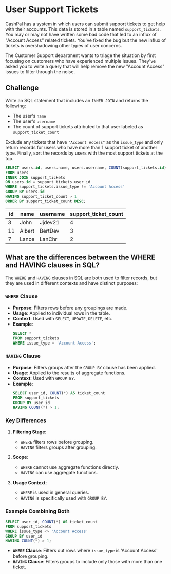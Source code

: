 # User Support Tickets

CashPal has a system in which users can submit support tickets to get help with their accounts. This data is stored in a table named `support_tickets`. You may or may not have written some bad code that led to an influx of "Account Access" related tickets. You've fixed the bug but the new influx of tickets is overshadowing other types of user concerns.

The Customer Support department wants to triage the situation by first focusing on customers who have experienced multiple issues. They've asked you to write a query that will help remove the new "Account Access" issues to filter through the noise.

## Challenge

Write an SQL statement that includes an `INNER JOIN` and returns the following:

*   The user's `name`
*   The user's `username`
*   The count of support tickets attributed to that user labeled as `support_ticket_count`

Exclude any tickets that have `"Account Access"` as the `issue_type` and only return records for users who have more than 1 support ticket of another type. Finally, sort the records by users with the most support tickets at the top.

```sql
SELECT users.id, users.name, users.username, COUNT(support_tickets.id) as support_ticket_count
FROM users
INNER JOIN support_tickets
ON users.id = support_tickets.user_id
WHERE support_tickets.issue_type != 'Account Access'
GROUP BY users.id
HAVING support_ticket_count > 1
ORDER BY support_ticket_count DESC;
```

| id | name   | username | support_ticket_count |
|----|--------|----------|----------------------|
| 3  | John   | Jjdev21  | 4                    |
| 11 | Albert | BertDev  | 3                    |
| 7  | Lance  | LanChr   | 2                    |

## What are the differences between the WHERE and HAVING clauses in SQL?

The `WHERE` and `HAVING` clauses in SQL are both used to filter records, but they are used in different contexts and have distinct purposes:

### `WHERE` Clause
- **Purpose**: Filters rows before any groupings are made.
- **Usage**: Applied to individual rows in the table.
- **Context**: Used with `SELECT`, `UPDATE`, `DELETE`, etc.
- **Example**:
  ```sql
  SELECT *
  FROM support_tickets
  WHERE issue_type = 'Account Access';
  ```

### `HAVING` Clause
- **Purpose**: Filters groups after the `GROUP BY` clause has been applied.
- **Usage**: Applied to the results of aggregate functions.
- **Context**: Used with `GROUP BY`.
- **Example**:
  ```sql
  SELECT user_id, COUNT(*) AS ticket_count
  FROM support_tickets
  GROUP BY user_id
  HAVING COUNT(*) > 1;
  ```

### Key Differences
1. **Filtering Stage**:
   - `WHERE` filters rows before grouping.
   - `HAVING` filters groups after grouping.

2. **Scope**:
   - `WHERE` cannot use aggregate functions directly.
   - `HAVING` can use aggregate functions.

3. **Usage Context**:
   - `WHERE` is used in general queries.
   - `HAVING` is specifically used with `GROUP BY`.

### Example Combining Both
```sql
SELECT user_id, COUNT(*) AS ticket_count
FROM support_tickets
WHERE issue_type <> 'Account Access' 
GROUP BY user_id
HAVING COUNT(*) > 1;
```
- **`WHERE` Clause**: Filters out rows where `issue_type` is 'Account Access' before grouping.
- **`HAVING` Clause**: Filters groups to include only those with more than one ticket.